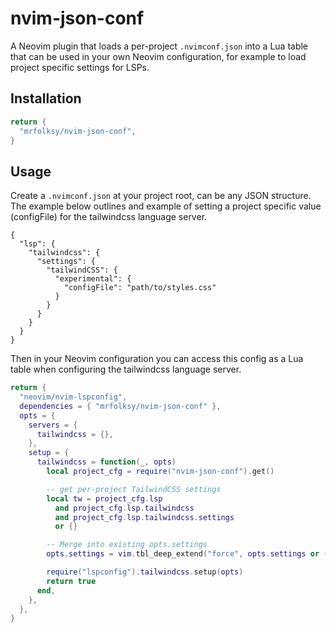 # nvim-json-conf

A Neovim plugin that loads a per-project `.nvimconf.json` into a Lua table that can be used in your own Neovim configuration, for example to load project specific settings for LSPs.

## Installation

```lua
return {
  "mrfolksy/nvim-json-conf",
}
```

## Usage

Create a `.nvimconf.json` at your project root, can be any JSON structure. The example below outlines and example of setting a project specific value (configFile) for the tailwindcss language server.

```
{
  "lsp": {
    "tailwindcss": {
      "settings": {
        "tailwindCSS": {
          "experimental": {
            "configFile": "path/to/styles.css"
          }
        }
      }
    }
  }
}
```

Then in your Neovim configuration you can access this config as a Lua table when configuring the tailwindcss language server.

```lua
return {
  "neovim/nvim-lspconfig",
  dependencies = { "mrfolksy/nvim-json-conf" },
  opts = {
    servers = {
      tailwindcss = {},
    },
    setup = {
      tailwindcss = function(_, opts)
        local project_cfg = require("nvim-json-conf").get()

        -- get per-project TailwindCSS settings
        local tw = project_cfg.lsp
          and project_cfg.lsp.tailwindcss
          and project_cfg.lsp.tailwindcss.settings
          or {}

        -- Merge into existing opts.settings
        opts.settings = vim.tbl_deep_extend("force", opts.settings or {}, tw)

        require("lspconfig").tailwindcss.setup(opts)
        return true
      end,
    },
  },
}

```
